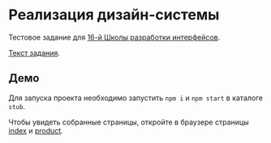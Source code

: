 # Реализация дизайн-системы

Тестовое задание для [16-й Школы разработки интерфейсов](https://yandex.ru/promo/academy/shri).

[Текст задания](./TASK.md).

## Демо

Для запуска проекта необходимо запустить `npm i` и `npm start` в каталоге `stub`. 

Чтобы увидеть собранные страницы, откройте в браузере страницы [index](http://localhost:3000/index) и [product](http://localhost:3000/product).